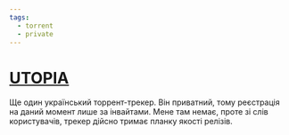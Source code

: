 ```yaml
---
tags:
  - torrent
  - private
---
```


# [UTOPIA](https://utp.to/)
Ще один український торрент-трекер. Він приватний, тому реєстрація на даний момент лише за інвайтами. Мене там немає, проте зі слів користувачів, трекер дійсно тримає планку якості релізів.